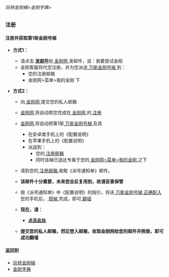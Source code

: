 ###### 玩转金刚梯>金刚字典>
### 注册
#### 注册并获取第1架金刚号梯

  - <strong>方式1：</strong>

    - 请点击 [<strong>发邮件</strong>](mailto:cs@a2zit.us)给[ 金刚网 ](https://github.com/a2zitpro/web/blob/master/LadderFree/kkDictionary/KKSiteZh.md)发邮件，说：我要尝试金刚
    - 金刚客服将代您注册，并为您派送[ 万能金刚号梯 ](https://github.com/a2zitpro/web/blob/master/LadderFree/kkDictionary/KKLadderKKIDMultipurpose.md)到：
      - 您的注册邮箱
      - 金刚网>菜单>我的金刚 下


  - <strong>方式2：</strong>
    - 向[ 金刚网 ](https://github.com/a2zitpro/web/blob/master/LadderFree/kkDictionary/KKSiteZh.md)提交您的私人邮箱
    - [ 金刚网 ](https://github.com/a2zitpro/web/blob/master/LadderFree/kkDictionary/KKSiteZh.md)将自动帮您完成在[ 金刚网 ](https://github.com/a2zitpro/web/blob/master/LadderFree/kkDictionary/KKSiteZh.md)的[ 注册 ](https://github.com/a2zitpro/web/blob/master/LadderFree/kkDictionary/Registration.md)
    - [ 金刚网 ](https://github.com/a2zitpro/web/blob/master/LadderFree/kkDictionary/KKSiteZh.md)将自动把第1架[ 万能金刚号梯 ](https://github.com/a2zitpro/web/blob/master/LadderFree/kkDictionary/KKLadderKKIDMultipurpose.md) 及其
      - 在安卓类手机上的《配置说明》
      - 在苹果手机上的《配置说明》
      - 派送到：
        - 您的[ 注册邮箱 ](https://github.com/a2zitpro/web/blob/master/LadderFree/kkDictionary/RegistrationEmailaddressAtKKSiteZh.md)
        - 同时该梯已送达专属于您的[ 金刚网>菜单>我的金刚 ](https://www.atozitpro.net/zh/my-account/)之下
    - 请到您的[ 注册邮箱 ](https://github.com/a2zitpro/web/blob/master/LadderFree/kkDictionary/RegistrationEmailaddressAtKKSiteZh.md)收取《派号通知单》邮件。
    - <strong>该邮件十分重要，未来您会反复用到，故请妥善保管</strong>
    - 按《派号通知单》中《配置说明》的指引，将该[ 万能金刚号梯 ](https://github.com/a2zitpro/web/blob/master/LadderFree/kkDictionary/KKLadderKKIDMultipurpose.md)[   正确配入 ](https://github.com/a2zitpro/web/blob/master/LadderFree/kkDictionary/ConsiderationsWhileConfigureKkid.md)您的手机后，[ 搭梯 ](https://github.com/a2zitpro/web/blob/master/LadderFree/kkDictionary/LadderReady.md)完成，即可[ 翻墙 ](https://github.com/a2zitpro/web/blob/master/LadderFree/kkDictionary/OverTheWall.md)
    -  <strong>现在，请：

       - [ 点击此处 ]()

    - 提交您的私人邮箱，然后登入邮箱，收取金刚网给您的邮件并照做，即可成功翻墙</strong>

#### 返回到
- [玩转金刚梯](https://github.com/a2zitpro/web/blob/master/LadderFree/A.md)
- [金刚字典](https://github.com/a2zitpro/web/blob/master/LadderFree/kkDictionary/KKDictionary.md)


